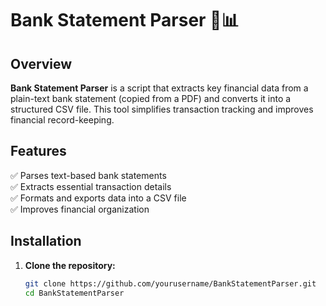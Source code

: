 # Bank Statement Parser 🏦📊

## Overview  
**Bank Statement Parser** is a script that extracts key financial data from a plain-text bank statement (copied from a PDF) and converts it into a structured CSV file. This tool simplifies transaction tracking and improves financial record-keeping.  

## Features  
✅ Parses text-based bank statements  
✅ Extracts essential transaction details  
✅ Formats and exports data into a CSV file  
✅ Improves financial organization  

## Installation  

1. **Clone the repository:**  
   ```bash
   git clone https://github.com/yourusername/BankStatementParser.git
   cd BankStatementParser
